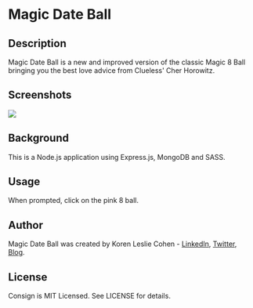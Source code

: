 # Magic Date Ball

## Description

Magic Date Ball is a new and improved version of the classic Magic 8 Ball bringing you the best love advice from Clueless' Cher Horowitz.

## Screenshots

<a href="http://magic-date-ball.herokuapp.com" target="_blank"><img src="http://www.korenlc.com/wp-content/uploads/2014/11/ball.png"></a>

## Background

This is a Node.js application using Express.js, MongoDB and SASS.

## Usage

When prompted, click on the pink 8 ball.

## Author

Magic Date Ball was created by Koren Leslie Cohen - <a href="http://linkedin.com/in/korenlesliecohen/" target="_blank">LinkedIn</a>, <a href="http://twitter.com/korenlc" target="_blank">Twitter</a>, <a href="http://korenlc.com" target="_blank">Blog</a>.

## License

Consign is MIT Licensed. See LICENSE for details.